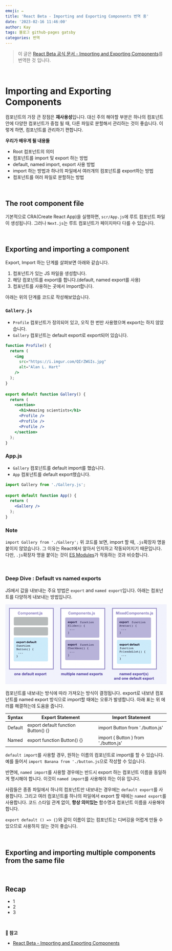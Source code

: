 ```yaml
---
emoji: ✏️
title: 'React Beta - Importing and Exporting Components 번역 중'
date: '2023-02-16 11:46:00'
author: Kay
tags: 블로그 github-pages gatsby
categories: 번역
---
```


> 이 글은 [React Beta 공식 문서 - Importing and Exporting Components](https://beta.reactjs.org/learn/importing-and-exporting-components)를 번역한 것 입니다.

<br>

# Importing and Exporting Components
컴포넌트의 가장 큰 장점은 <b>재사용성</b>입니다. 대신 주의 해야할 부분은 하나의 컴포넌트 안에 다양한 컴포넌트가 중첩 될 때, 다른 파일로 분할해서 관리하는 것이 좋습니다.
이렇게 하면, 컴포넌트를 관리하기 편합니다.

<b>우리가 배우게 될 내용들</b>
- Root 컴포넌트의 의미
- 컴포넌트를 import 및 export 하는 방법
- default, named import, export 사용 방법
- import 하는 방법과 하나의 파일에서 여러개의 컴포넌트를 export하는 방법
- 컴포넌트를 여러 파일로 분할하는 방법

<br>

## The root component file
기본적으로 CRA(Create React App)을 실행하면, `scr/App.js`에 루트 컴포넌트 파일이 생성됩니다. 그러나 `Next.js`는 루트 컴포넌트가 페이지마다 다를 수 있습니다.  

<br/>

## Exporting and importing a component
Export, Import 하는 단계를 살펴보면 아래와 같습니다.
1. 컴포넌트가 있는 JS 파일을 생성합니다.
2. 해당 컴포넌트를 export를 합니다.(default, named export를 사용)
3. 컴포넌트를 사용하는 곳에서 Import합니다.

아래는 위의 단계를 코드로 작성해보았습니다.

### `Gallery.js`
- `Profile` 컴포넌트가 정의되어 있고, 오직 한 번만 사용했으며 export는 하지 않았습니다.
- `Gallery` 컴포넌트는 default export로 export되어 있습니다. 

```jsx
function Profile() {
  return (
    <img
      src="https://i.imgur.com/QIrZWGIs.jpg"
      alt="Alan L. Hart"
    />
  );
}

export default function Gallery() {
  return (
    <section>
      <h1>Amazing scientists</h1>
      <Profile />
      <Profile />
      <Profile />
    </section>
  );
}
```

### App.js
- `Gallery` 컴포넌트를 default import를 했습니다.
- `App` 컴포넌트를 default export했습니다.

```jsx
import Gallery from './Gallery.js';

export default function App() {
  return (
    <Gallery />
  );
}
```

### Note
`import Gallery from './Gallery';`
위 코드를 보면, import 할 때, `.js`확장자 명을 붙이지 않았습니다. 그 이유는 React에서 알아서 인지하고 작동되어지기 때문입니다. 
다만, `.js`확장자 명을 붙이는 것이 [ES Modules](https://developer.mozilla.org/ko/docs/Web/JavaScript/Guide/Modules)가 작동하는 것과 비슷합니다.

<br/>

### Deep Dive : Default vs named exports
JS에서 값을 내보내는 주요 방법은 `export` and `named export`입니다. 
아래는 컴포넌트를 다양하게 내보내는 방법입니다.

![다양한 export하는 방법](1.png)

컴포넌트를 내보내는 방식에 따라 가져오는 방식이 결정됩니다. export로 내보낸 컴포넌트를 named export 방식으로 import할 때에는 오류가 발생합니다.
아래 표는 위 에러를 해결하는데 도움을 줍니다.

| Syntax  | Export Statement                    | Import Statement                     |
|---------|-------------------------------------|--------------------------------------|
| Default | export default function Button() {} | import Button from './button.js'     |
| Named   | export function Button() {}         | import { Button } from './button.js' |

`default import`를 사용할 경우, 원하는 이름의 컴포넌트로 import를 할 수 있습니다. 예를 들어서 `import Banana from './button.js`으로 작성할 수 있습니다.

반면에, `named import`를 사용할 경우에는 반드시 export 하는 컴포넌트 이름을 동일하게 명시해야 합니다. 이것이 `named import`를 사용해야 하는 이유 입니다.

사람들은 종종 파일에서 하나의 컴포넌트만 내보내는 경우에는 `default export`를 사용합니다. 그리고 여러 컴포넌트를 하나의 파일에서 export 할 때에는 `named export`를 사용합니다.
코드 스타일 관계 없이, <b>항상 의미있는</b> 함수명과 컴포넌트 이름을 사용해야 합니다. 

`export default () => {}`와 같이 이름이 없는 컴포넌트는 디버깅을 어렵게 만들 수 있으므로 사용하지 않는 것이 좋습니다.

<br/>

## Exporting and importing multiple components from the same file

<br/>

## Recap
- 1
- 2
- 3


<br/>

<b>📕 참고</b>
- [React Beta - Importing and Exporting Components](https://beta.reactjs.org/learn/importing-and-exporting-components)

```toc
```
